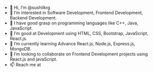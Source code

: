 - 👋 Hi, I’m @sushilkrg
- 👀 I’m interested in Software Development, Frontend Development, Backend Development.
- 🌱 I have good grasp on programming languages like  C++, Java, JavaScript.
- 🌱 I’m good at Development using HTML, CSS, Bootstrap, JavaScript, React.js.
- 🌱 I’m currently learning Advance React.js, Node.js, Express.js, MongoDB.
- 💞️ I’m looking to collaborate on Frontend Development projects using React.js and javaScript.
- 📫 Reach me at   

<!---
sushilkrg/sushilkrg is a ✨ special ✨ repository because its `README.md` (this file) appears on your GitHub profile.
You can click the Preview link to take a look at your changes.
--->
